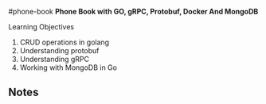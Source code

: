#phone-book
**Phone Book with GO, gRPC, Protobuf, Docker And MongoDB**

Learning Objectives 
1. CRUD operations in golang
2. Understanding protobuf
3. Understanding gRPC
4. Working with MongoDB in Go

## Notes


